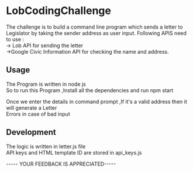 
# LobCodingChallenge <br>

The challenge is to build a command line program which sends a letter to Legislator by taking the sender address as user input.
Following APIS need to use :<br>
-> Lob API for sending the letter<br>
->Google Civic Information API for checking the name and address.<br>

## Usage

The Program is written in node js<br>
So to run this Program ,Install all the dependencies and run npm start<br>

Once we enter the details in command prompt ,If it's a valid address then it will generate a Letter<br>
Errors in case of bad input<br>

## Development

The logic is written in letter.js file<br>
API keys and HTML template ID are stored in api_keys.js




----- YOUR FEEDBACK IS APPRECIATED-----
